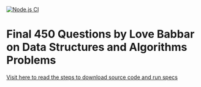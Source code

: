 [![Node.js CI](https://github.com/rupeshtiwari/coding-examples-final-450-by-love-babbar/actions/workflows/main.yaml/badge.svg?branch=main)](https://github.com/rupeshtiwari/coding-examples-final-450-by-love-babbar/actions/workflows/main.yaml)

# Final 450 Questions by Love Babbar on Data Structures and Algorithms Problems


[Visit here to read the steps to download source code and run specs](https://www.rupeshtiwari.com/coding-examples-final-450-by-love-babbar/)